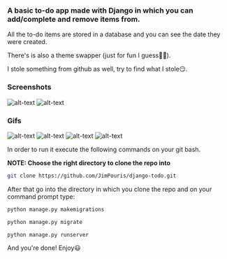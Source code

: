 
### A basic to-do app made with Django in which you can add/complete and remove items from.

All the to-do items are stored in a database and you can see the date they were created.

There's is also a theme swapper (just for fun I guess🤷‍♂️).

I stole something from github as well, try to find what I stole😏.

### Screenshots
![alt-text](https://github.com/JimPouris/django-todo/blob/main/static/images/one.PNG)
![alt-text](https://github.com/JimPouris/django-todo/blob/main/static/images/two.PNG)

### Gifs
![alt-text](https://github.com/JimPouris/django-todo/blob/main/static/images/one.gif)
![alt-text](https://github.com/JimPouris/django-todo/blob/main/static/images/two.gif)
![alt-text](https://github.com/JimPouris/django-todo/blob/main/static/images/three.gif)
![alt-text](https://github.com/JimPouris/django-todo/blob/main/static/images/swapper.gif)

In order to run it execute the following commands on your git bash.

**NOTE: Choose the right directory to clone the repo into**

```bash
git clone https://github.com/JimPouris/django-todo.git
```

After that go into the directory in which you clone the repo and on your command prompt type:

```bash
python manage.py makemigrations
```
```bash
python manage.py migrate
```
```bash
python manage.py runserver
```

And you're done! Enjoy😃